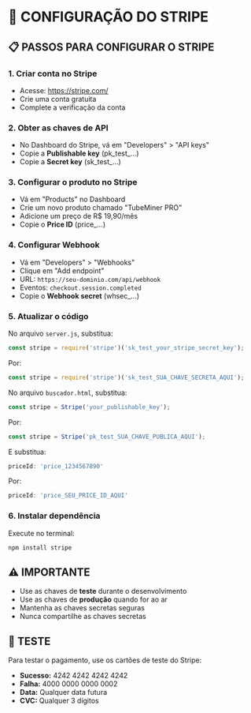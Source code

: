 # 🔗 CONFIGURAÇÃO DO STRIPE

## 📋 **PASSOS PARA CONFIGURAR O STRIPE**

### 1. **Criar conta no Stripe**
- Acesse: https://stripe.com/
- Crie uma conta gratuita
- Complete a verificação da conta

### 2. **Obter as chaves de API**
- No Dashboard do Stripe, vá em "Developers" > "API keys"
- Copie a **Publishable key** (pk_test_...)
- Copie a **Secret key** (sk_test_...)

### 3. **Configurar o produto no Stripe**
- Vá em "Products" no Dashboard
- Crie um novo produto chamado "TubeMiner PRO"
- Adicione um preço de R$ 19,90/mês
- Copie o **Price ID** (price_...)

### 4. **Configurar Webhook**
- Vá em "Developers" > "Webhooks"
- Clique em "Add endpoint"
- URL: `https://seu-dominio.com/api/webhook`
- Eventos: `checkout.session.completed`
- Copie o **Webhook secret** (whsec_...)

### 5. **Atualizar o código**
No arquivo `server.js`, substitua:
```javascript
const stripe = require('stripe')('sk_test_your_stripe_secret_key');
```
Por:
```javascript
const stripe = require('stripe')('sk_test_SUA_CHAVE_SECRETA_AQUI');
```

No arquivo `buscador.html`, substitua:
```javascript
const stripe = Stripe('your_publishable_key');
```
Por:
```javascript
const stripe = Stripe('pk_test_SUA_CHAVE_PUBLICA_AQUI');
```

E substitua:
```javascript
priceId: 'price_1234567890'
```
Por:
```javascript
priceId: 'price_SEU_PRICE_ID_AQUI'
```

### 6. **Instalar dependência**
Execute no terminal:
```bash
npm install stripe
```

## ⚠️ **IMPORTANTE**

- Use as chaves de **teste** durante o desenvolvimento
- Use as chaves de **produção** quando for ao ar
- Mantenha as chaves secretas seguras
- Nunca compartilhe as chaves secretas

## 🎯 **TESTE**

Para testar o pagamento, use os cartões de teste do Stripe:
- **Sucesso:** 4242 4242 4242 4242
- **Falha:** 4000 0000 0000 0002
- **Data:** Qualquer data futura
- **CVC:** Qualquer 3 dígitos



